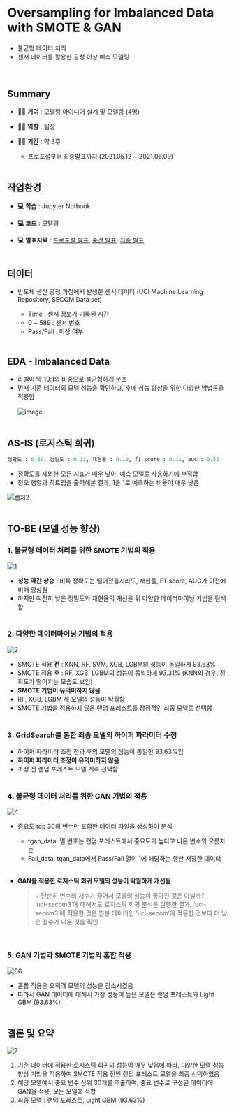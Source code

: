 # Oversampling for Imbalanced Data with SMOTE & GAN
* 불균형 데이터 처리  
* 센서 데이터를 활용한 공정 이상 예측 모델링  
<img> </br></br>


## Summary  
* 👩‍💻 **기여** : 모델링 아이디어 설계 및 모델링 (4명)
  
* 👩‍💻 **역할** : 팀장
  
* 👩‍💻 **기간** : 약 3주  
	* 프로포절부터 최종발표까지 (2021.05.12 ~ 2021.06.09) </br></br>

## 작업환경
* **💻 학습** : Jupyter Notbook
  
* **💻 코드** :  [모델링](https://github.com/Seohee-Kim/Oversampling/blob/main/uni-secom_final.ipynb)
  
* **💻 발표자료**  : [프로포절 발표](https://github.com/Seohee-Kim/Oversampling/blob/main/DS2%ED%8C%80_%ED%94%84%EB%A1%9C%ED%8F%AC%EC%A0%88%EB%B0%9C%ED%91%9C.pdf), [중간 발표](https://github.com/Seohee-Kim/Oversampling/blob/main/DS2%ED%8C%80_%EC%A4%91%EA%B0%84%EB%B0%9C%ED%91%9C.pdf), [최종 발표](https://github.com/Seohee-Kim/Oversampling/blob/main/DS2%ED%8C%80_%EC%B5%9C%EC%A2%85%EB%B0%9C%ED%91%9C.pdf) </br></br>


## 데이터
* 반도체 생산 공정 과정에서 발생한 센서 데이터 (UCI Machine Learning Repository, SECOM Data set)  
  
	* Time : 센서 정보가 기록된 시간    
	* 0 ~ 589 : 센서 번호  
	* Pass/Fail : 이상 여부 </br></br>


## EDA - Imbalanced Data  
* 라벨이 약 10:1의 비중으로 불균형하게 분포  </br>
* 먼저 기존 데이터의 모델 성능을 확인하고, 후에 성능 향상을 위한 다양한 방법론을 적용함 </br></br>
![image](https://github.com/Seohee-Kim/uni-secom/assets/62201733/03ffcb5e-c25c-4314-91c4-77a8da09bbe2) </br></br>


## AS-IS (로지스틱 회귀)  
```python
정확도 : 0.89, 정밀도 : 0.11, 재현율 : 0.10, f1-score : 0.11, auc : 0.52
``` 
* 정확도를 제외한 모든 지표가 매우 낮아, 예측 모델로 사용하기에 부적합 </br>
* 정오 행렬과 히트맵을 출력해본 결과, 1을 1로 예측하는 비율이 매우 낮음 </br>

![캡처2](https://github.com/Seohee-Kim/uni-secom/assets/62201733/f0bb44b7-3c2c-4360-b0fd-f495fdb60552) </br></br>


## TO-BE (모델 성능 향상)

### 1. 불균형 데이터 처리를 위한 SMOTE 기법의 적용  
![1](https://github.com/Seohee-Kim/uni-secom/assets/62201733/c61731b4-449c-4d93-a972-133196bdfc97) </br>
* **성능 약간 상승** : 비록 정확도는 떨어졌을지라도, 재현율, F1-score, AUC가 이전에 비해 향상됨  
* 하지만 여전히 낮은 정밀도와 재현율의 개선을 위 다양한 데이터마이닝 기법을 탐색함  </br></br>

### 2. 다양한 데이터마이닝 기법의 적용
![2](https://github.com/Seohee-Kim/uni-secom/assets/62201733/0b45c1a4-9d76-4802-a78a-95234d0ebfa5) </br>
* SMOTE 적용 **전** : KNN, RF, SVM, XGB, LGBM의 성능이 동일하게 93.63%  
* SMOTE 적용 **후** : RF, XGB, LGBM의 성능이 동일하게 93.31% (KNN의 경우, 정확도가 떨어지는 모습도 보임) </br>
* **SMOTE 기법이 유의미하지 않음** 
* RF, XGB, LGBM 세 모델의 성능이 탁월함
* SMOTE 기법을 적용하지 않은 랜덤 포레스트를 잠정적인 최종 모델로 선택함 </br></br>

### 3. GridSearch를 통한 최종 모델의 하이퍼 파라미터 수정
* 하이퍼 파라미터 조정 전과 후의 모델의 성능이 동일한 93.63%임
* **하이퍼 파라미터 조정이 유의미하지 않음** 
* 조정 전 랜덤 포레스트 모델 계속 선택함  </br></br>

### 4. 불균형 데이터 처리를 위한 GAN 기법의 적용
![4](https://github.com/Seohee-Kim/uni-secom/assets/62201733/baa3d158-1809-4241-a806-45bdb1d06944) </br>
* 중요도 top 30의 변수만 포함한 데이터 파일을 생성하여 분석 </br>
	* tgan_data: 열 번호는 랜덤 포레스트에서 중요도가 높다고 나온 변수의 오름차순  
	* Fail_data: tgan_data에서 Pass/Fail 열이 1에 해당하는 행만 저장한 데이터  </br></br>
* **GAN을 적용한 로지스틱 회귀 모델의 성능이 탁월하게 개선됨** </br>
  
	> 💡 단순히 변수의 개수가 줄어서 모델의 성능이 좋아진 것은 아닐까? </br>
	> ‘uci-secom3’에 대해서도 로지스틱 회귀 분석을 실행한 결과,
 	> ‘uci-secom3’에 적용한 것은 원본 데이터인 ‘uci-secom’에 적용한 것보다 더 낮은 점수가 나온 것을 확인
  
</br>  

### 5. GAN 기법과 SMOTE 기법의 혼합 적용  
![66](https://github.com/Seohee-Kim/uni-secom/assets/62201733/bf06c3af-ee07-4c00-9087-33db1d169fce) </br>
* 혼합 적용은 오히려 모델의 성능을 감소시켰음
* 따라서 GAN 데이터에 대해서 가장 성능이 높은 모델은 랜덤 포레스트와 Light GBM (93.63%) </br></br>

## 결론 및 요약  
![7](https://github.com/Seohee-Kim/uni-secom/assets/62201733/00c7bf42-e80b-4e94-85fb-cac29e95e485) </br>

1. 기존 데이터에 적용한 로지스틱 회귀의 성능이 매우 낮음에 따라, 다양한 모델 성능 향상 기법을 적용하여 SMOTE 적용 전인 랜덤 포레스트 모델을 최종 선택하였음</br>
2. 해당 모델에서 중요 변수 상위 30개를 추출하여, 중요 변수로 구성된 데이터에 GAN을 적용, 모든 모델에 적합</br>
3. 최종 모델 : 랜덤 포레스트, Light GBM (93.63%)</br>

<!--
</br></br>
## 피드백

</br></br>
## 참고한 레퍼런스  
-->
